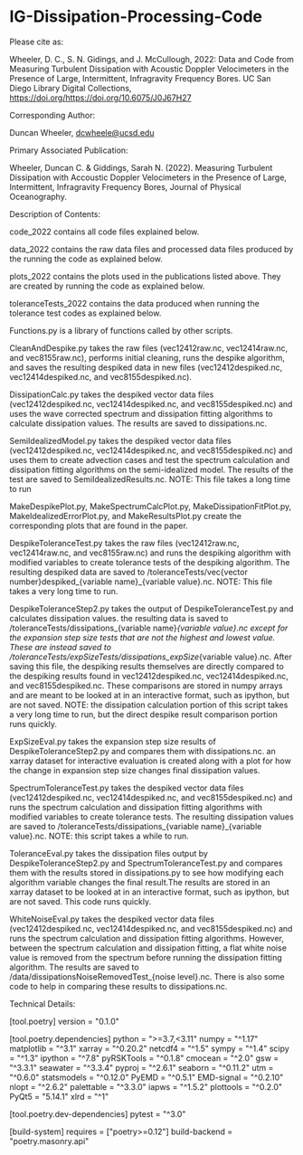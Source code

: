 # IG-Dissipation-Processing-Code
Please cite as:

Wheeler, D. C., S. N. Gidings, and J. McCullough, 2022: Data and Code from Measuring Turbulent Dissipation with Acoustic Doppler Velocimeters in the Presence of Large, Intermittent, Infragravity Frequency Bores. UC San Diego Library Digital Collections, https://doi.org/https://doi.org/10.6075/J0J67H27



Corresponding Author:

Duncan Wheeler, dcwheele@ucsd.edu



Primary Associated Publication:

Wheeler, Duncan C. & Giddings, Sarah N. (2022). Measuring Turbulent Dissipation with Accoustic Doppler Velocimeters in the Presence of Large, Intermittent, Infragravity Frequency Bores, Journal of Physical Oceanography.



Description of Contents:

code_2022 contains all code files explained below.

data_2022 contains the raw data files and processed data files produced by the running the code as explained below.

plots_2022 contains the plots used in the publications listed above. They are created by running the code as explained below.

toleranceTests_2022 contains the data produced when running the tolerance test codes as explained below.

Functions.py is a library of functions called by other scripts.

CleanAndDespike.py takes the raw files (vec12412raw.nc, vec12414raw.nc, and vec8155raw.nc), performs initial cleaning, runs the despike algorithm, and saves the resulting despiked data in new files (vec12412despiked.nc, vec12414despiked.nc, and vec8155despiked.nc).

DissipationCalc.py takes the despiked vector data files (vec12412despiked.nc, vec12414despiked.nc, and vec8155despiked.nc) and uses the wave corrected spectrum and dissipation fitting algorithms to calculate dissipation values.  The results are saved to dissipations.nc.

SemiIdealizedModel.py takes the despiked vector data files (vec12412despiked.nc, vec12414despiked.nc, and vec8155despiked.nc) and uses them to create advection cases and test the spectrum calculation and dissipation fitting algorithms on the semi-idealized model. The results of the test are saved to SemiIdealizedResults.nc. NOTE: This file takes a long time to run

MakeDespikePlot.py, MakeSpectrumCalcPlot.py, MakeDissipationFitPlot.py, MakeIdealizedErrorPlot.py, and MakeResultsPlot.py create the corresponding plots that are found in the paper.

DespikeToleranceTest.py takes the raw files (vec12412raw.nc, vec12414raw.nc, and vec8155raw.nc) and runs the despiking algorithm with modified variables to create tolerance tests of the despiking algorithm.  The resulting despiked data are saved to /toleranceTests/vec{vector number}despiked_{variable name}_{variable value}.nc.  NOTE: This file takes a very long time to run.

DespikeToleranceStep2.py takes the output of DespikeToleranceTest.py and calculates dissipation values. the resulting data is saved to /toleranceTests/dissipations_{variable name}_{variable value}.nc except for the expansion step size tests that are not the highest and lowest value. These are instead saved to /toleranceTests/expSizeTests/dissipations_expSize_{variable value}.nc. After saving this file, the despiking results themselves are directly compared to the despiking results found in vec12412despiked.nc, vec12414despiked.nc, and vec8155despiked.nc. These comparisons are stored in numpy arrays and are meant to be looked at in an interactive format, such as ipython, but are not saved.  NOTE: the dissipation calculation portion of this script takes a very long time to run, but the direct despike result comparison portion runs quickly.

ExpSizeEval.py takes the expansion step size results of DespikeToleranceStep2.py and compares them with dissipations.nc. an xarray dataset for interactive evaluation is created along with a plot for how the change in expansion step size changes final dissipation values.

SpectrumToleranceTest.py takes the despiked vector data files (vec12412despiked.nc, vec12414despiked.nc, and vec8155despiked.nc) and runs the spectrum calculation and dissipation fitting algorithms with modified variables to create tolerance tests. The resulting dissipation values are saved to /toleranceTests/dissipations_{variable name}_{variable value}.nc. NOTE: this script takes a while to run.

ToleranceEval.py takes the dissipation files output by DespikeToleranceStep2.py and SpectrumToleranceTest.py and compares them with the results stored in dissipations.py to see how modifying each algorithm variable changes the final result.The results are stored in an xarray dataset to be looked at in an interactive format, such as ipython, but are not saved. This code runs quickly.

WhiteNoiseEval.py takes the despiked vector data files (vec12412despiked.nc, vec12414despiked.nc, and vec8155despiked.nc) and runs the spectrum calculation and dissipation fitting algorithms. However, between the spectrum calculation and dissipation fitting, a flat white noise value is removed from the spectrum before running the dissipation fitting algorithm.  The results are saved to /data/dissipationsNoiseRemovedTest_{noise level}.nc. There is also some code to help in comparing these results to dissipations.nc.



Technical Details:

[tool.poetry]
version = "0.1.0"

[tool.poetry.dependencies]
python = ">=3.7,<3.11"
numpy = "^1.17"
matplotlib = "^3.1"
xarray = "^0.20.2"
netcdf4 = "^1.5"
sympy = "^1.4"
scipy = "^1.3"
ipython = "^7.8"
pyRSKTools = "^0.1.8"
cmocean = "^2.0"
gsw = "^3.3.1"
seawater = "^3.3.4"
pyproj = "^2.6.1"
seaborn = "^0.11.2"
utm = "^0.6.0"
statsmodels = "^0.12.0"
PyEMD = "^0.5.1"
EMD-signal = "^0.2.10"
nlopt = "^2.6.2"
palettable = "^3.3.0"
iapws = "^1.5.2"
plottools = "^0.2.0"
PyQt5 = "5.14.1"
xlrd = "^1"

[tool.poetry.dev-dependencies]
pytest = "^3.0"

[build-system]
requires = ["poetry>=0.12"]
build-backend = "poetry.masonry.api"
